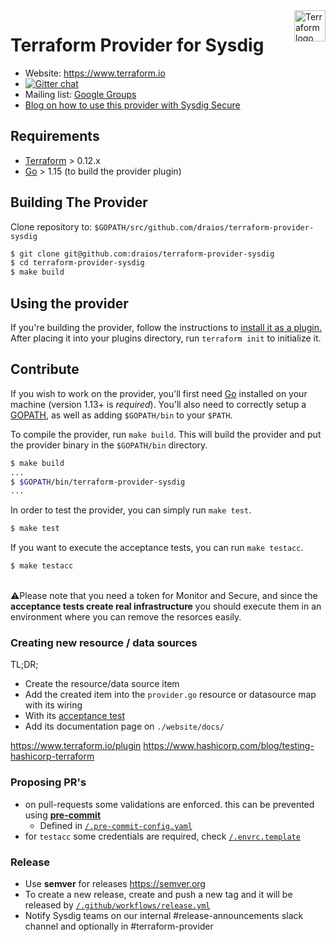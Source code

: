 <a href="https://terraform.io">
    <img src="https://raw.githubusercontent.com/hashicorp/terraform-provider-aws/main/.github/terraform_logo.svg" alt="Terraform logo" title="Terraform" align="right" height="50" />
</a>


Terraform Provider for Sysdig
=============================

- Website: https://www.terraform.io
- [![Gitter chat](https://badges.gitter.im/hashicorp-terraform/Lobby.png)](https://gitter.im/hashicorp-terraform/Lobby)
- Mailing list: [Google Groups](http://groups.google.com/group/terraform-tool)
- [Blog on how to use this provider with Sysdig Secure](https://sysdig.com/blog/using-terraform-for-container-security-as-code/)


Requirements
------------

-	[Terraform](https://www.terraform.io/downloads.html) > 0.12.x
-	[Go](https://golang.org/doc/install) > 1.15 (to build the provider plugin)

Building The Provider
---------------------

Clone repository to: `$GOPATH/src/github.com/draios/terraform-provider-sysdig`

```sh
$ git clone git@github.com:draios/terraform-provider-sysdig
$ cd terraform-provider-sysdig
$ make build
```

Using the provider
----------------------
If you're building the provider, follow the instructions to [install it as a plugin.](https://www.terraform.io/docs/plugins/basics.html#installing-a-plugin) After placing it into your plugins directory,  run `terraform init` to initialize it.


Contribute
---------------------------

If you wish to work on the provider, you'll first need [Go](http://www.golang.org) installed on your machine (version 1.13+ is *required*). You'll also need to correctly setup a [GOPATH](http://golang.org/doc/code.html#GOPATH), as well as adding `$GOPATH/bin` to your `$PATH`.

To compile the provider, run `make build`. This will build the provider and put the provider binary in the `$GOPATH/bin` directory.

```sh
$ make build
...
$ $GOPATH/bin/terraform-provider-sysdig
...
```

In order to test the provider, you can simply run `make test`.

```sh
$ make test
```

If you want to execute the acceptance tests, you can run `make testacc`.
```sh
$ make testacc
```

<br/>:warning:Please note that you need a token for Monitor and Secure, and since the **acceptance tests create real infrastructure**
you should execute them in an environment where you can remove the resorces easily.



### Creating new resource / data sources

TL;DR;
- Create the resource/data source item
- Add the created item into the `provider.go` resource or datasource map with its wiring
- With its [acceptance test](https://www.terraform.io/plugin/sdkv2/testing/acceptance-tests)
- Add its documentation page on `./website/docs/`


https://www.terraform.io/plugin
https://www.hashicorp.com/blog/testing-hashicorp-terraform


### Proposing PR's

* on pull-requests some validations are enforced.
  this can be prevented using [**pre-commit**](https://pre-commit.com)
  * Defined in [`/.pre-commit-config.yaml`](https://github.com/sysdiglabs/terraform-provider-sysdig/blob/master/.pre-commit-config.yaml)
* for `testacc` some credentials are required, check [`/.envrc.template`](https://github.com/sysdiglabs/terraform-provider-sysdig/blob/master/.envrc.template)


### Release

* Use **semver** for releases https://semver.org
* To create a new release, create and push a new tag and it will be released  by [`/.github/workflows/release.yml`](https://github.com/sysdiglabs/terraform-provider-sysdig/blob/master/.github/workflows/release.yml)
* Notify Sysdig teams on our internal #release-announcements slack channel and optionally in #terraform-provider
